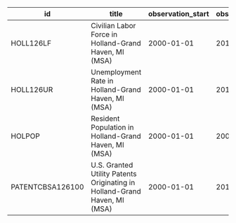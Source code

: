 | id               | title                                                                     | observation_start   | observation_end   |
|------------------|---------------------------------------------------------------------------|---------------------|-------------------|
| HOLL126LF        | Civilian Labor Force in Holland-Grand Haven, MI (MSA)                     | 2000-01-01          | 2014-12-01        |
| HOLL126UR        | Unemployment Rate in Holland-Grand Haven, MI (MSA)                        | 2000-01-01          | 2014-12-01        |
| HOLPOP           | Resident Population in Holland-Grand Haven, MI (MSA)                      | 2000-01-01          | 2009-01-01        |
| PATENTCBSA126100 | U.S. Granted Utility Patents Originating in Holland-Grand Haven, MI (MSA) | 2000-01-01          | 2015-01-01        |